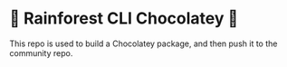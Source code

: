 # 🍫 Rainforest CLI Chocolatey 🍫

This repo is used to build a Chocolatey package, and then push it to the community repo.